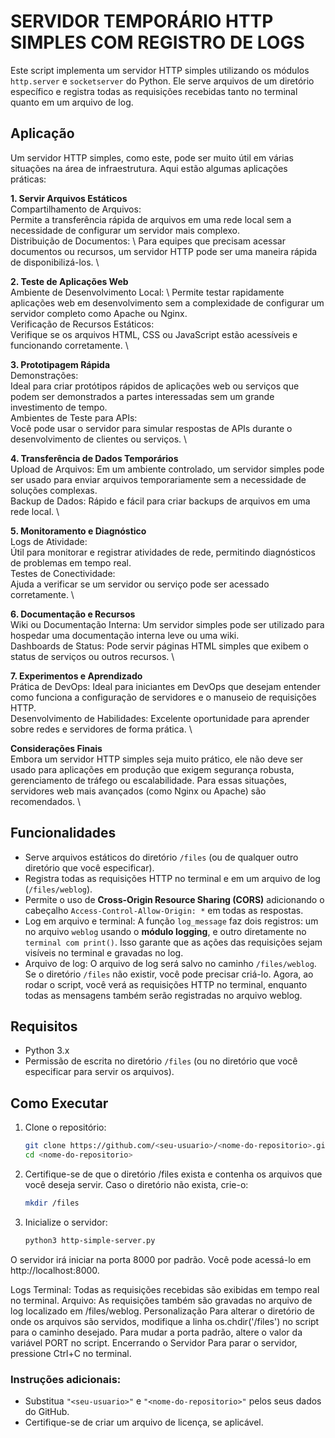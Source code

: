 # SERVIDOR TEMPORÁRIO HTTP SIMPLES COM REGISTRO DE LOGS
<p align="justify">
   
Este script implementa um servidor HTTP simples utilizando os módulos `http.server` e `socketserver` do Python. 
Ele serve arquivos de um diretório específico e registra todas as requisições recebidas tanto no terminal quanto em um arquivo de log.

## Aplicação

Um servidor HTTP simples, como este, pode ser muito útil em várias situações na área de infraestrutura. 
Aqui estão algumas aplicações práticas:

**1. Servir Arquivos Estáticos** \
   Compartilhamento de Arquivos: \
   Permite a transferência rápida de arquivos em uma rede local sem a necessidade de configurar um servidor mais complexo. \
   Distribuição de Documentos: \ 
   Para equipes que precisam acessar documentos ou recursos, um servidor HTTP pode ser uma maneira rápida de disponibilizá-los. \

**2. Teste de Aplicações Web** \
   Ambiente de Desenvolvimento Local: \ 
   Permite testar rapidamente aplicações web em desenvolvimento sem a complexidade de configurar um servidor completo como Apache ou Nginx. \
   Verificação de Recursos Estáticos: \
   Verifique se os arquivos HTML, CSS ou JavaScript estão acessíveis e funcionando corretamente. \

**3. Prototipagem Rápida** \
   Demonstrações: \
   Ideal para criar protótipos rápidos de aplicações web ou serviços que podem ser demonstrados a partes interessadas sem um grande investimento de tempo. \
   Ambientes de Teste para APIs: \
   Você pode usar o servidor para simular respostas de APIs durante o desenvolvimento de clientes ou serviços. \

**4. Transferência de Dados Temporários** \
   Upload de Arquivos: Em um ambiente controlado, um servidor simples pode ser usado para enviar arquivos temporariamente sem a necessidade de soluções complexas. \
   Backup de Dados: Rápido e fácil para criar backups de arquivos em uma rede local. \

**5. Monitoramento e Diagnóstico** \
   Logs de Atividade: \
   Útil para monitorar e registrar atividades de rede, permitindo diagnósticos de problemas em tempo real. \
   Testes de Conectividade: \
   Ajuda a verificar se um servidor ou serviço pode ser acessado corretamente. \

**6. Documentação e Recursos** \
   Wiki ou Documentação Interna: Um servidor simples pode ser utilizado para hospedar uma documentação interna leve ou uma wiki. \
   Dashboards de Status: Pode servir páginas HTML simples que exibem o status de serviços ou outros recursos. \

**7. Experimentos e Aprendizado** \
   Prática de DevOps: Ideal para iniciantes em DevOps que desejam entender como funciona a configuração de servidores e o manuseio de requisições HTTP. \
   Desenvolvimento de Habilidades: Excelente oportunidade para aprender sobre redes e servidores de forma prática. \

**Considerações Finais** \
   Embora um servidor HTTP simples seja muito prático, ele não deve ser usado para aplicações em produção que exigem segurança robusta, gerenciamento de tráfego ou escalabilidade. Para essas situações, servidores web mais avançados (como Nginx ou Apache) são recomendados. \

## Funcionalidades

- Serve arquivos estáticos do diretório `/files` (ou de qualquer outro diretório que você especificar).
- Registra todas as requisições HTTP no terminal e em um arquivo de log (`/files/weblog`).
- Permite o uso de **Cross-Origin Resource Sharing (CORS)** adicionando o cabeçalho `Access-Control-Allow-Origin: *` em todas as respostas.
- Log em arquivo e terminal: A função `log_message` faz dois registros: um no arquivo `weblog` usando o **módulo logging**, e outro diretamente no `terminal com print()`. 
Isso garante que as ações das requisições sejam visíveis no terminal e gravadas no log.
- Arquivo de log: O arquivo de log será salvo no caminho `/files/weblog`. Se o diretório `/files` não existir, você pode precisar criá-lo.
Agora, ao rodar o script, você verá as requisições HTTP no terminal, enquanto todas as mensagens também serão registradas no arquivo weblog.

## Requisitos

- Python 3.x
- Permissão de escrita no diretório `/files` (ou no diretório que você especificar para servir os arquivos).

## Como Executar

1. Clone o repositório:
   ```bash
   git clone https://github.com/<seu-usuario>/<nome-do-repositorio>.git
   cd <nome-do-repositorio>
2. Certifique-se de que o diretório /files exista e contenha os arquivos que você deseja servir. Caso o diretório não exista, crie-o:

   ```bash
   mkdir /files
    ```
3. Inicialize o servidor:

   ```bash
   python3 http-simple-server.py
   ```
O servidor irá iniciar na porta 8000 por padrão. Você pode acessá-lo em http://localhost:8000.

Logs
Terminal: Todas as requisições recebidas são exibidas em tempo real no terminal.
Arquivo: As requisições também são gravadas no arquivo de log localizado em /files/weblog.
Personalização
Para alterar o diretório de onde os arquivos são servidos, modifique a linha os.chdir('/files') no script para o caminho desejado.
Para mudar a porta padrão, altere o valor da variável PORT no script.
Encerrando o Servidor
Para parar o servidor, pressione Ctrl+C no terminal.

### Instruções adicionais:
- Substitua `"<seu-usuario>"` e `"<nome-do-repositorio>"` pelos seus dados do GitHub.
- Certifique-se de criar um arquivo de licença, se aplicável.

</p>
